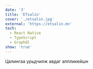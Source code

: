 ```yaml
---
date: '3'
title: 'ETsalin'
cover: './etsalin.jpg'
external: 'https://etsalin.mn'
tech:
  - React Native
  - TypeScript
  - GraphQl
show: 'true'
---
```


Цалингаа урьдчилж авдаг аппликейшн

```

```
